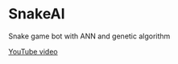 # SnakeAI
Snake game bot with ANN and genetic algorithm

[YouTube video](https://youtu.be/u_NHCYI1jeo)
